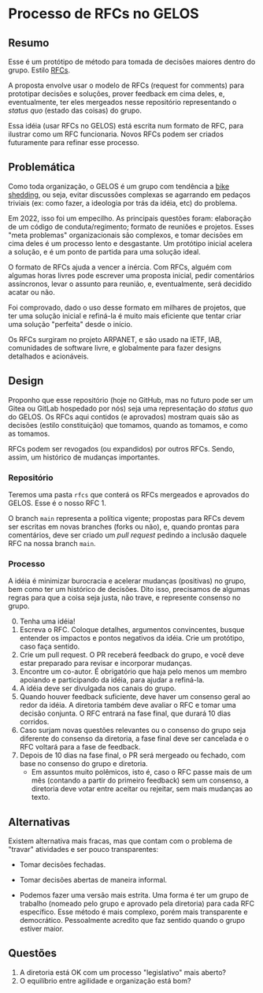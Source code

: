 # Processo de RFCs no GELOS

## Resumo

Esse é um protótipo de método para tomada de decisões maiores dentro do grupo.
Estilo [RFCs](https://pt.wikipedia.org/wiki/Request_for_Comments).

A proposta envolve usar o modelo de RFCs (request for comments) para prototipar
decisões e soluções, prover feedback em cima deles, e, eventualmente, ter eles
mergeados nesse repositório representando o *status quo* (estado das coisas) do
grupo.

Essa idéia (usar RFCs no GELOS) está escrita num formato de RFC, para ilustrar
como um RFC funcionaria. Novos RFCs podem ser criados futuramente para refinar
esse processo.

## Problemática

Como toda organização, o GELOS é um grupo com tendência a [bike
shedding](https://en.wikipedia.org/wiki/Law_of_triviality), ou seja, evitar
discussões complexas se agarrando em pedaços triviais (ex: como fazer, a
ideologia por trás da idéia, etc) do problema.

Em 2022, isso foi um empecilho. As principais questões foram: elaboração de um
código de conduta/regimento; formato de reuniões e projetos. Esses "meta
problemas" organizacionais são complexos, e tomar decisões em cima deles é um
processo lento e desgastante. Um protótipo inicial acelera a solução, e é um
ponto de partida para uma solução ideal.

O formato de RFCs ajuda a vencer a inércia. Com RFCs, alguém com algumas horas
livres pode escrever uma proposta inicial, pedir comentários assíncronos, levar
o assunto para reunião, e, eventualmente, será decidido acatar ou não.

Foi comprovado, dado o uso desse formato em milhares de projetos, que ter uma
solução inicial e refiná-la é muito mais eficiente que tentar criar uma solução
"perfeita" desde o início.

Os RFCs surgiram no projeto ARPANET, e são usado na IETF, IAB, comunidades de
software livre, e globalmente para fazer designs detalhados e acionáveis.

## Design

Proponho que esse repositório (hoje no GitHub, mas no futuro pode ser um Gitea
ou GitLab hospedado por nós) seja uma representação do *status quo* do GELOS.
Os RFCs aqui contidos (e aprovados) mostram quais são as decisões (estilo
constituição) que tomamos, quando as tomamos, e como as tomamos.

RFCs podem ser revogados (ou expandidos) por outros RFCs. Sendo, assim, um
histórico de mudanças importantes.

### Repositório

Teremos uma pasta `rfcs` que conterá os RFCs mergeados e aprovados do GELOS.
Esse é o nosso RFC 1.

O branch `main` representa a política vigente; propostas para RFCs devem ser
escritas em novas branches (forks ou não), e, quando prontas para comentários,
deve ser criado um *pull request* pedindo a inclusão daquele RFC na nossa
branch `main`.

### Processo

A idéia é minimizar burocracia e acelerar mudanças (positivas) no grupo, bem
como ter um histórico de decisões. Dito isso, precisamos de algumas regras para
que a coisa seja justa, não trave, e represente consenso no grupo.

0. Tenha uma idéia!
1. Escreva o RFC. Coloque detalhes, argumentos convincentes, busque entender os
   impactos e pontos negativos da idéia. Crie um protótipo, caso faça sentido.
2. Crie um pull request. O PR receberá feedback do grupo, e você deve estar
   preparado para revisar e incorporar mudanças.
3. Encontre um co-autor. É obrigatório que haja pelo menos um membro apoiando e
   participando da idéia, para ajudar a refiná-la.
4. A idéia deve ser divulgada nos canais do grupo.
5. Quando houver feedback suficiente, deve haver um consenso geral ao redor da
   idéia. A diretoria também deve avaliar o RFC e tomar uma decisão conjunta. O
   RFC entrará na fase final, que durará 10 dias corridos.
6. Caso surjam novas questões relevantes ou o consenso do grupo seja diferente
   do consenso da diretoria, a fase final deve ser cancelada e o RFC voltará
   para a fase de feedback. 
7. Depois de 10 dias na fase final, o PR será mergeado ou fechado, com base no
   consenso do grupo e diretoria.
    - Em assuntos muito polêmicos, isto é, caso o RFC passe mais de um mês
        (contando a partir do primeiro feedback) sem um consenso, a diretoria
        deve votar entre aceitar ou rejeitar, sem mais mudanças ao texto.


## Alternativas

Existem alternativa mais fracas, mas que contam com o problema de "travar"
atividades e ser pouco transparentes:
- Tomar decisões fechadas.
- Tomar decisões abertas de maneira informal.

- Podemos fazer uma versão mais estrita. Uma forma é ter um grupo de trabalho
    (nomeado pelo grupo e aprovado pela diretoria) para cada RFC específico.
    Esse método é mais complexo, porém mais transparente e democrático.
    Pessoalmente acredito que faz sentido quando o grupo estiver maior.

## Questões

1. A diretoria está OK com um processo "legislativo" mais aberto?
2. O equilíbrio entre agilidade e organização está bom?
